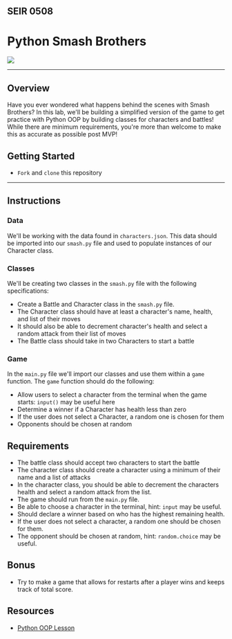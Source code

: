 ## SEIR 0508

# Python Smash Brothers


<img src="https://38.media.tumblr.com/b2bad3b19677a58ed9ef02e4d0eb0e24/tumblr_nce6ckWyAR1qdripwo1_500.gif" />



___
## Overview
Have you ever wondered what happens behind the scenes with Smash Brothers? In this lab, we'll be building a simplified version of the game to get practice with Python OOP by building classes for characters and battles! While there are minimum requirements, you're more than welcome to make this as accurate as possible post MVP!

## Getting Started
- `Fork` and `clone` this repository

___
## Instructions
### Data
We'll be working with the data found in `characters.json`. This data should be imported into our `smash.py` file and used to populate instances of our Character class. 

### Classes
We'll be creating two classes in the `smash.py` file with the following specifications:
- Create a Battle and Character class in the `smash.py` file.
- The Character class should have at least a character's name, health, and list of their moves
- It should also be able to decrement character's health and select a random attack from their list of moves
- The Battle class should take in two Characters to start a battle

### Game
In the `main.py` file we'll import our classes and use them within a `game` function. The `game` function should do the following:
- Allow users to select a character from the terminal when the game starts: `input()` may be useful here
- Determine a winner if a Character has health less than zero
- If the user does not select a Character, a random one is chosen for them
- Opponents should be chosen at random

## Requirements

- The battle class should accept two characters to start the battle
- The character class should create a character using a minimum of their name and a list of attacks
- In the character class, you should be able to decrement the characters health and select a random attack from the list.
- The game should run from the `main.py` file.
- Be able to choose a character in the terminal, hint: `input` may be useful.
- Should declare a winner based on who has the highest remaining health.
- If the user does not select a character, a random one should be chosen for them.
- The opponent should be chosen at random, hint: `random.choice` may be useful.

## Bonus
- Try to make a game that allows for restarts after a player wins and keeps track of total score.

## Resources
- [Python OOP Lesson](https://github.com/SEI-R-11-8/u4_lesson_python_oop)
